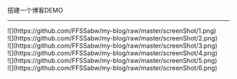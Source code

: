 搭建一个博客DEMO
<hr>
![](https://github.com/FFSSabw/my-blog/raw/master/screenShot/1.png)
<br>
![](https://github.com/FFSSabw/my-blog/raw/master/screenShot/2.png)
<br>
![](https://github.com/FFSSabw/my-blog/raw/master/screenShot/3.png)
<br>
![](https://github.com/FFSSabw/my-blog/raw/master/screenShot/4.png)
<br>
![](https://github.com/FFSSabw/my-blog/raw/master/screenShot/5.png)
<br>
![](https://github.com/FFSSabw/my-blog/raw/master/screenShot/6.png)

